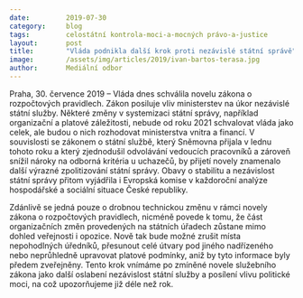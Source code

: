 ```yaml
---
date:         2019-07-30
category:     blog
tags:         celostátní kontrola-moci-a-mocných právo-a-justice
layout:       post
title:        "Vláda podnikla další krok proti nezávislé státní správě"
image:        /assets/img/articles/2019/ivan-bartos-terasa.jpg
author:       Mediální odbor
---
```



Praha, 30. července 2019 – Vláda dnes schválila novelu zákona o rozpočtových pravidlech. Zákon posiluje vliv ministerstev na úkor nezávislé státní služby. Některé změny v systemizaci státní správy, například organizační a platové záležitosti, nebude od roku 2021 schvalovat vláda jako celek, ale budou o nich rozhodovat ministerstva vnitra a financí.  V souvislosti se zákonem o státní službě, který Sněmovna přijala v lednu tohoto roku a který zjednodušil odvolávání vedoucích pracovníků a zároveň snížil nároky na odborná kritéria u uchazečů, by přijetí novely znamenalo další výrazné zpolitizování státní správy. Obavy o stabilitu a nezávislost státní správy přitom vyjádřila i Evropská komise v každoroční analýze hospodářské a sociální situace České republiky. 
 
Zdánlivě se jedná pouze o drobnou technickou změnu v rámci novely zákona o rozpočtových pravidlech, nicméně povede k tomu, že část organizačních změn provedených na státních úřadech zůstane mimo dohled veřejnosti i opozice. Nově tak bude možné zrušit místa nepohodlných úředníků, přesunout celé útvary pod jiného nadřízeného nebo neprůhledně upravovat platové podmínky, aniž by tyto informace byly předem zveřejněny. Tento krok vnímáme po zmíněné novele služebního zákona jako další oslabení nezávislost státní služby a posílení vlivu politické moci, na což upozorňujeme již déle než rok.
